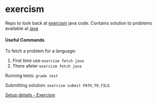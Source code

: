 # exercism
Repo to look back at [exercism](http://exercism.io/) java code. Contains solution to problems available at [java](http://exercism.io/languages/java/exercises)

#### Useful Commands

To fetch a problem for a language:
1.  First time use `exercism fetch java`
2.  There afeter `exercism fetch java`

Running tests:
`grade test`

Submitting solution:
`exercism submit PATH_TO_FILE`

[Setup details - Exercism](http://exercism.io/how-it-works)

